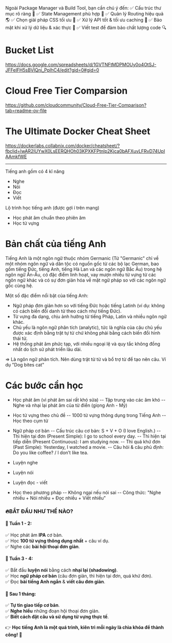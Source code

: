 Ngoài Package Manager và Build Tool, bạn cần chú ý đến:
✅ Cấu trúc thư mục rõ ràng 📂
✅ State Management phù hợp 🔄
✅ Quản lý Routing hiệu quả 🌎
✅ Chọn giải pháp CSS tối ưu 🎨
✅ Xử lý API tốt & tối ưu caching 🔄
✅ Bảo mật khi xử lý dữ liệu & xác thực 🔐
✅ Viết test để đảm bảo chất lượng code 🔍

# Bucket List

https://docs.google.com/spreadsheets/d/1GVTNFtMDPMOUy0o4OtSJ-JFFelFH5sBVlQni_PplhC4/edit?gid=0#gid=0

# Cloud Free Tier Comparsion

https://github.com/cloudcommunity/Cloud-Free-Tier-Comparison?tab=readme-ov-file

# The Ultimate Docker Cheat Sheet

https://dockerlabs.collabnix.com/docker/cheatsheet/?fbclid=IwAR2lUYwX0LsEERQHOh03KPXKFPtnlp2Kjca0bAFXuvLFRvD74UpIAAmkfWE

---

Tiếng anh gồm có 4 kĩ năng

- Nghe
- Nói
- Đọc
- Viết

Lộ trình học tiếng anh (được gợi í trên mạng)

- Học phát âm chuẩn theo phiên âm
- Học từ vựng

# Bản chất của tiếng Anh

Tiếng Anh là một ngôn ngữ thuộc nhóm Germanic (Từ "Germanic" chỉ về một nhóm ngôn ngữ và dân tộc có nguồn gốc từ các bộ lạc German, bao gồm tiếng Đức, tiếng Anh, tiếng Hà Lan và các ngôn ngữ Bắc Âu) trong hệ ngôn ngữ Ấn-Âu, có đặc điểm linh hoạt, vay mượn nhiều từ vựng từ các ngôn ngữ khác và có sự đơn giản hóa về mặt ngữ pháp so với các ngôn ngữ gốc cùng hệ.

Một số đặc điểm nổi bật của tiếng Anh:

- Ngữ pháp đơn giản hơn so với tiếng Đức hoặc tiếng Latinh (ví dụ: không có cách biến đổi danh từ theo cách như tiếng Đức).
- Từ vựng đa dạng, chịu ảnh hưởng từ tiếng Pháp, Latin và nhiều ngôn ngữ khác.
- Chủ yếu là ngôn ngữ phân tích (analytic), tức là nghĩa của câu chủ yếu được xác định bằng trật tự từ chứ không phải bằng cách biến đổi hình thái từ.
- Hệ thống phát âm phức tạp, với nhiều ngoại lệ và quy tắc không đồng nhất do lịch sử phát triển lâu dài.

=> Là ngôn ngữ phân tích. Nên dùng trật từ từ và bổ trợ từ để tạo nên câu. Ví dụ "Dog bites cat"

# Các bước cần học

- Học phát âm (vì phát âm sai rất khó sửa)
  -- Tập trung vào các âm khó
  -- Nghe và nhại lại phát âm của từ điển (giọng Anh - Mỹ)

- Học từ vựng theo chủ đề
  -- 1000 từ vựng thông dụng trong Tiếng Anh
  -- Học theo cụm từ

- Ngữ pháp cơ bản
  -- Cấu trúc câu cơ bản: S + V + O (I love English.)
  -- Thì hiện tại đơn (Present Simple): I go to school every day.
  -- Thì hiện tại tiếp diễn (Present Continuous): I am studying now.
  -- Thì quá khứ đơn (Past Simple): Yesterday, I watched a movie.
  -- Câu hỏi & câu phủ định: Do you like coffee? / I don’t like tea.

- Luyện nghe

- Luyện nói

- Luyện đọc - viết

- Học theo phương pháp
  -- Không ngại nếu nói sai
  -- Công thức: "Nghe nhiều + Nói nhiều + Đọc nhiều + Viết nhiều"

### 🔥BẮT ĐẦU NHƯ THẾ NÀO?

#### 📌 Tuần 1 - 2:

✅ Học phát âm **IPA** cơ bản.  
✅ Học **100 từ vựng thông dụng nhất** + câu ví dụ.  
✅ Nghe các **bài hội thoại đơn giản**.

#### 📌 Tuần 3 - 4:

✅ Bắt đầu **luyện nói** bằng cách **nhại lại (shadowing)**.  
✅ Học **ngữ pháp cơ bản** (câu đơn giản, thì hiện tại đơn, quá khứ đơn).  
✅ Đọc **bài tiếng Anh ngắn** & **viết câu đơn giản**.

#### 📌 Sau 1 tháng:

✅ **Tự tin giao tiếp cơ bản**.  
✅ **Nghe hiểu** những đoạn hội thoại đơn giản.  
✅ **Biết cách đặt câu và sử dụng từ vựng thực tế**.

👉 **Học tiếng Anh là một quá trình, kiên trì mỗi ngày là chìa khóa để thành công!** 🚀
